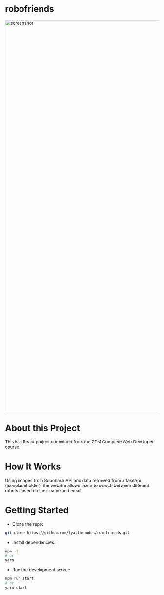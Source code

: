 # robofriends
<img width="1280" alt="screenshot" src="https://github.com/fyallbrandon/robofriends/assets/156007704/514d8401-e17f-4f74-b104-49ecc9a5273d">

# About this Project

This is a React project committed from the ZTM Complete Web Developer course. 

# How It Works

Using images from Robohash API and data retrieved from a fakeApi (jsonplaceholder), the website allows users to search between different robots based on their name and email.

# Getting Started

- Clone the repo:
```bash
git clone https://github.com/fyallbrandon/robofriends.git
```

- Install dependencies:
```bash
npm -i
# or
yarn
```

- Run the development server:
```bash
npm run start
# or
yarn start
